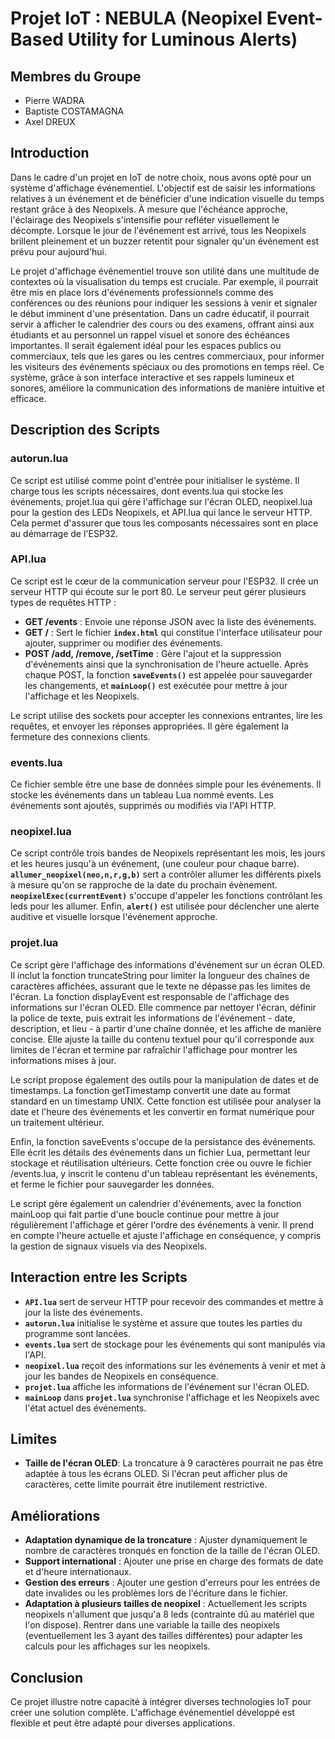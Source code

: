 # Projet IoT : NEBULA (Neopixel Event-Based Utility for Luminous Alerts)

## Membres du Groupe
- Pierre WADRA
- Baptiste COSTAMAGNA
- Axel DREUX

## Introduction
Dans le cadre d'un projet en IoT de notre choix, nous avons opté pour un système d'affichage événementiel. L'objectif est de saisir les informations relatives à un événement et de bénéficier d'une indication visuelle du temps restant grâce à des Neopixels. À mesure que l'échéance approche, l'éclairage des Neopixels s'intensifie pour refléter visuellement le décompte. Lorsque le jour de l'événement est arrivé, tous les Neopixels brillent pleinement et un buzzer retentit pour signaler qu'un événement est prévu pour aujourd'hui. 

Le projet d'affichage événementiel trouve son utilité dans une multitude de contextes où la visualisation du temps est cruciale. Par exemple, il pourrait être mis en place lors d'événements professionnels comme des conférences ou des réunions pour indiquer les sessions à venir et signaler le début imminent d'une présentation. Dans un cadre éducatif, il pourrait servir à afficher le calendrier des cours ou des examens, offrant ainsi aux étudiants et au personnel un rappel visuel et sonore des échéances importantes. Il serait également idéal pour les espaces publics ou commerciaux, tels que les gares ou les centres commerciaux, pour informer les visiteurs des événements spéciaux ou des promotions en temps réel. Ce système, grâce à son interface interactive et ses rappels lumineux et sonores, améliore la communication des informations de manière intuitive et efficace.

## Description des Scripts

### autorun.lua
Ce script est utilisé comme point d'entrée pour initialiser le système. Il charge tous les scripts nécessaires, dont events.lua qui stocke les événements, projet.lua qui gère l'affichage sur l'écran OLED, neopixel.lua pour la gestion des LEDs Neopixels, et API.lua qui lance le serveur HTTP. Cela permet d'assurer que tous les composants nécessaires sont en place au démarrage de l'ESP32.

### API.lua
Ce script est le cœur de la communication serveur pour l'ESP32. Il crée un serveur HTTP qui écoute sur le port 80. Le serveur peut gérer plusieurs types de requêtes HTTP :

- **GET /events** : Envoie une réponse JSON avec la liste des événements.
- **GET /** : Sert le fichier **`index.html`** qui constitue l'interface utilisateur pour ajouter, supprimer ou modifier des événements.
- **POST /add, /remove, /setTime** : Gère l'ajout et la suppression d'événements ainsi que la synchronisation de l'heure actuelle. Après chaque POST, la fonction **`saveEvents()`** est appelée pour sauvegarder les changements, et **`mainLoop()`** est exécutée pour mettre à jour l'affichage et les Neopixels.

Le script utilise des sockets pour accepter les connexions entrantes, lire les requêtes, et envoyer les réponses appropriées. Il gère également la fermeture des connexions clients.

### events.lua
Ce fichier semble être une base de données simple pour les événements. Il stocke les événements dans un tableau Lua nommé events. Les événements sont ajoutés, supprimés ou modifiés via l'API HTTP.

### neopixel.lua
Ce script contrôle trois bandes de Neopixels représentant les mois, les jours et les heures jusqu'à un événement, (une couleur pour chaque barre). **`allumer_neopixel(neo,n,r,g,b)`** sert a contrôler allumer les différents pixels à mesure qu'on se rapproche de la date du prochain évènement. **`neopixelExec(currentEvent)`** s'occupe   d'appeler les fonctions contrôlant les leds pour les allumer. Enfin, **`alert()`** est utilisée pour déclencher une alerte auditive et visuelle lorsque l'événement approche.

### projet.lua
Ce script gère l'affichage des informations d'événement sur un écran OLED. Il inclut la fonction truncateString pour limiter la longueur des chaînes de caractères affichées, assurant que le texte ne dépasse pas les limites de l'écran. La fonction displayEvent est responsable de l'affichage des informations sur l'écran OLED. Elle commence par nettoyer l'écran, définir la police de texte, puis extrait les informations de l'événement - date, description, et lieu - à partir d'une chaîne donnée, et les affiche de manière concise. Elle ajuste la taille du contenu textuel pour qu'il corresponde aux limites de l'écran et termine par rafraîchir l'affichage pour montrer les informations mises à jour.

Le script propose également des outils pour la manipulation de dates et de timestamps. La fonction getTimestamp convertit une date au format standard en un timestamp UNIX. Cette fonction est utilisée pour analyser la date et l'heure des événements et les convertir en format numérique pour un traitement ultérieur.

Enfin, la fonction saveEvents s'occupe de la persistance des événements. Elle écrit les détails des événements dans un fichier Lua, permettant leur stockage et réutilisation ultérieurs. Cette fonction crée ou ouvre le fichier /events.lua, y inscrit le contenu d'un tableau représentant les événements, et ferme le fichier pour sauvegarder les données.

Le script gère également un calendrier d'événements, avec la fonction mainLoop qui fait partie d'une boucle continue pour mettre à jour régulièrement l'affichage et gérer l'ordre des événements à venir. Il prend en compte l'heure actuelle et ajuste l'affichage en conséquence, y compris la gestion de signaux visuels via des Neopixels.

## Interaction entre les Scripts
- **`API.lua`** sert de serveur HTTP pour recevoir des commandes et mettre à jour la liste des événements.
- **`autorun.lua`** initialise le système et assure que toutes les parties du programme sont lancées.
- **`events.lua`** sert de stockage pour les événements qui sont manipulés via l'API.
- **`neopixel.lua`** reçoit des informations sur les événements à venir et met à jour les bandes de Neopixels en conséquence.
- **`projet.lua`** affiche les informations de l'événement sur l'écran OLED.
- **`mainLoop`** dans **`projet.lua`** synchronise l'affichage et les Neopixels avec l'état actuel des événements.

## Limites
- **Taille de l'écran OLED**: La troncature à 9 caractères pourrait ne pas être adaptée à tous les écrans OLED. Si l'écran peut afficher plus de caractères, cette limite pourrait être inutilement restrictive.

## Améliorations
- **Adaptation dynamique de la troncature** : Ajuster dynamiquement le nombre de caractères tronqués en fonction de la taille de l'écran OLED.
- **Support international** : Ajouter une prise en charge des formats de date et d'heure internationaux.
- **Gestion des erreurs** : Ajouter une gestion d'erreurs pour les entrées de date invalides ou les problèmes lors de l'écriture dans le fichier.
- **Adaptation à plusieurs tailles de neopixel** : Actuellement les scripts neopixels n'allument que jusqu'a 8 leds (contrainte dû au matériel que l'on dispose). Rentrer dans une variable la taille des neopixels (eventuellement les 3 ayant des tailles différentes) pour adapter les calculs pour les affichages sur les neopixels.
  
## Conclusion
Ce projet illustre notre capacité à intégrer diverses technologies IoT pour créer une solution complète. L'affichage événementiel développé est flexible et peut être adapté pour diverses applications.

